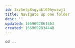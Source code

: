 ```yaml
---
id: 3xz5elp8sgyakl69hywzwj1
title: Navigate up one folder
desc: ''
updated: 1669692861653
created: 1669692834448
---
```

```javascript
cd ..
```